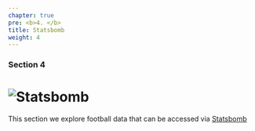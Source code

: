 ```yaml
---
chapter: true
pre: <b>4. </b>
title: Statsbomb
weight: 4
---
```



### Section 4

# ![Statsbomb](/en/images/Statsbomb_Logo.jpeg?classes=shadow&width=50pc)

This section we explore football data that can be accessed via [Statsbomb](https://statsbomb.com)